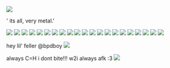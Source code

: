 ![](https://www7.lunapic.com/do-not-link-here-use-hosting-instead/17298319074103289?16488771638)
    
' its all, very metal.'
 
![](https://adriansblinkiecollection.neocities.org/stamps/i21.png) ![](https://adriansblinkiecollection.neocities.org/stamps/a57.png) ![](https://adriansblinkiecollection.neocities.org/stamps/b18.png) ![](https://adriansblinkiecollection.neocities.org/stamps/b49.jpg) ![](https://adriansblinkiecollection.neocities.org/stamps/j9.png) ![](![image](https://github.com/user-attachments/assets/70bbb97c-0e50-402a-af93-5696c492cf8c)
) ![](https://adriansblinkiecollection.neocities.org/stamps/e96.gif) ![](https://adriansblinkiecollection.neocities.org/stamps/k6.gif) ![](https://adriansblinkiecollection.neocities.org/stamps/b53.gif) ![](https://adriansblinkiecollection.neocities.org/stamps/e23.png) ![](https://adriansblinkiecollection.neocities.org/stamps/g9.jpg) ![](https://adriansblinkiecollection.neocities.org/stamps/d37.gif) ![](https://adriansblinkiecollection.neocities.org/stamps/e89.jpg) ![](https://adriansblinkiecollection.neocities.org/stamps/k16.png) ![](https://adriansblinkiecollection.neocities.org/stamps/c10.gif) ![](https://adriansblinkiecollection.neocities.org/stamps/d23.png) ![](https://adriansblinkiecollection.neocities.org/stamps/d40.jpg) ![](https://adriansblinkiecollection.neocities.org/stamps/d75.gif) ![](https://adriansblinkiecollection.neocities.org/stamps/a59.png)
![](https://ugleeblinkie.carrd.co/assets/images/image62.gif?v01485035087951) ![](https://supplies.ju.mp/assets/images/gallery02/c8de1bda.png?v=6a50b904)

hey lil' feller @bpdboy ![](https://pixels.crd.co/assets/images/gallery107/12fbac88.gif?v=99d3974e)

always C=H i dont bite!!! w2i always afk :3 
![](https://pixels.crd.co/assets/images/gallery116/c22bad60.gif?v=99d3974e)

